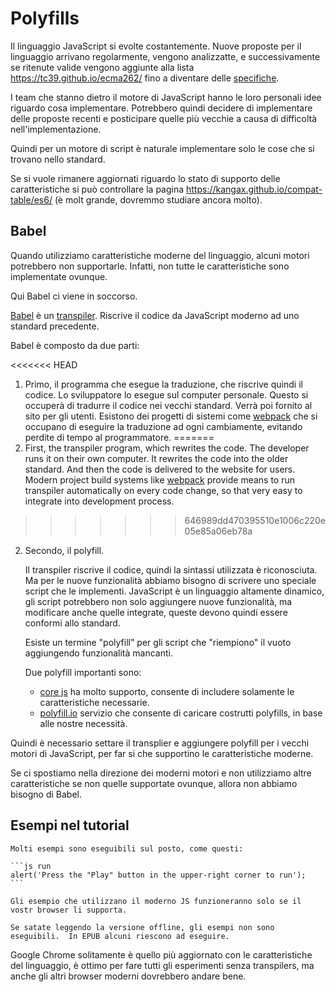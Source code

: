 
# Polyfills

Il linguaggio JavaScript si evolte costantemente. Nuove proposte per il linguaggio arrivano regolarmente, vengono analizzatte, e successivamente se ritenute valide vengono aggiunte alla lista <https://tc39.github.io/ecma262/> fino a diventare delle [specifiche](http://www.ecma-international.org/publications/standards/Ecma-262.htm).

I team che stanno dietro il motore di JavaScript hanno le loro personali idee riguardo cosa implementare. Potrebbero quindi decidere di implementare delle proposte recenti e posticipare quelle più vecchie a causa di difficoltà nell'implementazione.

Quindi per un motore di script è naturale implementare solo le cose che si trovano nello standard.

Se si vuole rimanere aggiornati riguardo lo stato di supporto delle caratteristiche si può controllare la pagina <https://kangax.github.io/compat-table/es6/> (è molt grande, dovremmo studiare ancora molto).

## Babel

Quando utilizziamo caratteristiche moderne del linguaggio, alcuni motori potrebbero non supportarle. Infatti, non tutte le caratteristiche sono implementate ovunque.

Qui Babel ci viene in soccorso.

[Babel](https://babeljs.io) è un [transpiler](https://en.wikipedia.org/wiki/Source-to-source_compiler). Riscrive il codice da JavaScript moderno ad uno standard precedente.

Babel è composto da due parti:

<<<<<<< HEAD
1. Primo, il programma che esegue la traduzione, che riscrive quindi il codice. Lo sviluppatore lo esegue sul computer personale. Questo si occuperà di tradurre il codice nei vecchi standard. Verrà poi fornito al sito per gli utenti. Esistono dei progetti di sistemi come [webpack](http://webpack.github.io/) che si occupano di eseguire la traduzione ad ogni cambiamente, evitando perdite di tempo al programmatore.
=======
1. First, the transpiler program, which rewrites the code. The developer runs it on their own computer. It rewrites the code into the older standard. And then the code is delivered to the website for users. Modern project build systems like [webpack](http://webpack.github.io/) provide means to run transpiler automatically on every code change, so that very easy to integrate into development process.
>>>>>>> 646989dd470395510e1006c220e05e85a06eb78a

2. Secondo, il polyfill.

    Il transpiler riscrive il codice, quindi la sintassi utilizzata è riconosciuta. Ma per le nuove funzionalità abbiamo bisogno di scrivere uno speciale script che le implementi. JavaScript è un linguaggio altamente dinamico, gli script potrebbero non solo aggiungere nuove funzionalità, ma modificare anche quelle integrate, queste devono quindi essere conformi allo standard.

    Esiste un termine "polyfill" per gli script che "riempiono" il vuoto aggiungendo funzionalità mancanti.

    Due polyfill importanti sono:
    - [core js](https://github.com/zloirock/core-js) ha molto supporto, consente di includere solamente le caratteristiche necessarie.
    - [polyfill.io](http://polyfill.io) servizio che consente di caricare costrutti polyfills, in base alle nostre necessità.

Quindi è necessario settare il transplier e aggiungere polyfill per i vecchi motori di JavaScript, per far si che supportino le caratteristiche moderne.

Se ci spostiamo nella direzione dei moderni motori e non utilizziamo altre caratteristiche se non quelle supportate ovunque, allora non abbiamo bisogno di Babel.

## Esempi nel tutorial


````online
Molti esempi sono eseguibili sul posto, come questi:

```js run
alert('Press the "Play" button in the upper-right corner to run');
```

Gli esempio che utilizzano il moderno JS funzioneranno solo se il vostr browser li supporta.
````

```offline
Se satate leggendo la versione offline, gli esempi non sono eseguibili.  In EPUB alcuni riescono ad eseguire.
```

Google Chrome solitamente è quello più aggiornato con le caratteristiche del linguaggio, è ottimo per fare tutti gli esperimenti senza transpilers, ma anche gli altri browser moderni dovrebbero andare bene.

